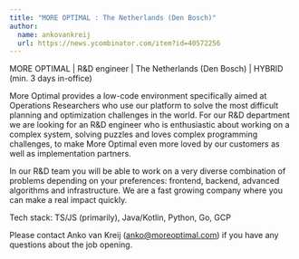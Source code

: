 ```yaml
---
title: "MORE OPTIMAL : The Netherlands (Den Bosch)"
author:
  name: ankovankreij
  url: https://news.ycombinator.com/item?id=40572256
---
```

MORE OPTIMAL | R&amp;D engineer | The Netherlands (Den Bosch) | HYBRID (min. 3 days in-office)

More Optimal provides a low-code environment specifically aimed at Operations Researchers who use our platform to solve the most difficult planning and optimization challenges in the world. For our R&amp;D department we are looking for an R&amp;D engineer who is enthusiastic about working on a complex system, solving puzzles and loves complex programming challenges, to make More Optimal even more loved by our customers as well as implementation partners.

In our R&amp;D team you will be able to work on a very diverse combination of problems depending on your preferences: frontend, backend, advanced algorithms and infrastructure. We are a fast growing company where you can make a real impact quickly.

Tech stack: TS&#x2F;JS (primarily), Java&#x2F;Kotlin, Python, Go, GCP

Please contact Anko van Kreij (anko@moreoptimal.com) if you have any questions about the job opening.
